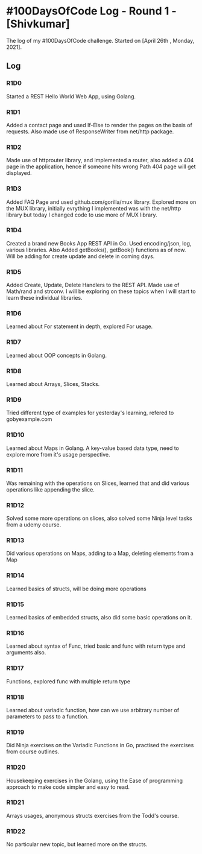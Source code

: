 # #100DaysOfCode Log - Round 1 - [Shivkumar]

The log of my #100DaysOfCode challenge. Started on [April 26th , Monday, 2021].

## Log

### R1D0 
Started a REST Hello World Web App, using Golang.

### R1D1
Added a contact page and used If-Else to render the pages on the basis of requests. Also made use of ResponseWriter from net/http package. 

### R1D2
Made use of httprouter library, and implemented a router, also added a 404 page in the application, hence if someone hits wrong Path 404 page will get displayed.

### R1D3
Added FAQ Page and used github.com/gorilla/mux library. Explored more on the MUX library, initially evrything I implemented was with the net/http library but today I changed code to use more of MUX library.

### R1D4
Created a brand new Books App REST API in Go. Used encoding/json, log, various libraries. Also Added getBooks(), getBook() functions as of now. Will be adding for create update and delete in coming days.

### R1D5
Added Create, Update, Delete Handlers to the REST API. Made use of Math/rand and strconv. I will be exploring on these topics when I will start to learn these individual libraries.

### R1D6
Learned about For statement in depth, explored For usage.

### R1D7
Learned about OOP concepts in Golang.

### R1D8 
Learned about Arrays, Slices, Stacks.  

### R1D9 
Tried different type of examples for yesterday's learning, refered to gobyexample.com

### R1D10
Learned about Maps in Golang. A key-value based data type, need to explore more from it's usage perspective.

### R1D11
Was remaining with the operations on Slices, learned that and did various operations like appending the slice.

### R1D12
Solved some more operations on slices, also solved some Ninja level tasks from a udemy course.

### R1D13
Did various operations on Maps, adding to a Map, deleting elements  from a Map


### R1D14
Learned basics of structs, will be doing more operations 

### R1D15
Learned basics of embedded structs, also did some basic operations on it. 

### R1D16
Learned about syntax of Func, tried basic and func with return type and arguments also.

### R1D17
Functions, explored func with multiple return type

### R1D18
Learned about variadic function, how can we use arbitrary number of parameters to pass to a function.

### R1D19
Did Ninja exercises on the Variadic Functions in Go, practised the exercises from course outlines.

### R1D20
Housekeeping exercises in the Golang, using the Ease of programming approach to make code simpler and easy to read.

### R1D21
Arrays usages, anonymous structs exercises from the Todd's course.

### R1D22
No particular new topic, but learned more on the structs.



